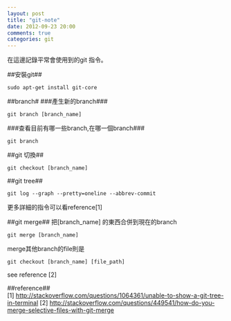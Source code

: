 ```yaml
---
layout: post
title: "git-note"
date: 2012-09-23 20:00
comments: true
categories: git
---
```


在這邊記錄平常會使用到的git 指令。

##安裝git##

	sudo apt-get install git-core

##branch#
###產生新的branch###

	git branch [branch_name]

###查看目前有哪一些branch,在哪一個branch###

	git branch


##git 切換##

	git checkout [branch_name]

##git tree##

	git log --graph --pretty=oneline --abbrev-commit

更多詳細的指令可以看reference[1]

##git merge##
把[branch_name] 的東西合併到現在的branch
	
	git merge [branch_name]

merge其他branch的file則是

	git checkout [branch_name] [file_path]

see reference [2]

##reference##  
[1] <http://stackoverflow.com/questions/1064361/unable-to-show-a-git-tree-in-terminal>
[2] <http://stackoverflow.com/questions/449541/how-do-you-merge-selective-files-with-git-merge>
